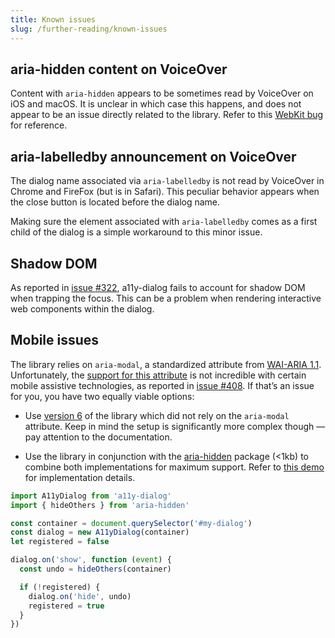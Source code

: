 ```yaml
---
title: Known issues
slug: /further-reading/known-issues
---
```


## aria-hidden content on VoiceOver

Content with `aria-hidden` appears to be sometimes read by VoiceOver on iOS and macOS. It is unclear in which case this happens, and does not appear to be an issue directly related to the library. Refer to this [WebKit bug](https://bugs.webkit.org/show_bug.cgi?id=201887#c2) for reference.

## aria-labelledby announcement on VoiceOver

The dialog name associated via `aria-labelledby` is not read by VoiceOver in Chrome and FireFox (but is in Safari). This peculiar behavior appears when the close button is located before the dialog name.

Making sure the element associated with `aria-labelledby` comes as a first child of the dialog is a simple workaround to this minor issue.

## Shadow DOM

As reported in [issue #322](https://github.com/KittyGiraudel/a11y-dialog/issues/322), a11y-dialog fails to account for shadow DOM when trapping the focus. This can be a problem when rendering interactive web components within the dialog.

## Mobile issues

The library relies on `aria-modal`, a standardized attribute from [WAI-ARIA 1.1](https://www.w3.org/TR/wai-aria-1.1/#aria-modal). Unfortunately, the [support for this attribute](https://a11ysupport.io/tech/aria/aria-modal_attribute) is not incredible with certain mobile assistive technologies, as reported in [issue #408](https://github.com/KittyGiraudel/a11y-dialog/pull/408). If that’s an issue for you, you have two equally viable options:

- Use [version 6](/6.1.0/) of the library which did not rely on the `aria-modal` attribute. Keep in mind the setup is significantly more complex though — pay attention to the documentation.

- Use the library in conjunction with the [aria-hidden](https://github.com/theKashey/aria-hidden) package (<1kb) to combine both implementations for maximum support. Refer to [this demo](https://codesandbox.io/s/a11y-dialog-w-aria-hidden-v7-forked-u3unbr) for implementation details.

```js {2,6,8-15}
import A11yDialog from 'a11y-dialog'
import { hideOthers } from 'aria-hidden'

const container = document.querySelector('#my-dialog')
const dialog = new A11yDialog(container)
let registered = false

dialog.on('show', function (event) {
  const undo = hideOthers(container)

  if (!registered) {
    dialog.on('hide', undo)
    registered = true
  }
})
```
